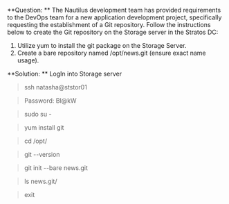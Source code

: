 **Question: **
The Nautilus development team has provided requirements to the DevOps team for a new application development project, specifically requesting the establishment of a Git repository. Follow the instructions below to create the Git repository on the Storage server in the Stratos DC:

1. Utilize yum to install the git package on the Storage Server.
2. Create a bare repository named /opt/news.git (ensure exact name usage).

**Solution: **
LogIn into Storage server
> ssh natasha@ststor01

> Password: Bl@kW

> sudo su -

> yum install git

> cd /opt/

> git --version

> git init --bare news.git

> ls news.git/

> exit
